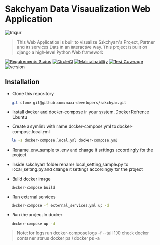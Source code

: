 # Sakchyam Data Visaualization Web Application

![Imgur](https://i.imgur.com/h2ppROy.png) 

> This Web Application is built to 
> visualize Sakchyam's Project, Partner
> and its services Data in an interactive way. 
> This project is built on django a high-level Python Web framework






[![Requirements Status](https://requires.io/github/naxa-developers/sakchyam/requirements.svg?branch=master)](https://requires.io/github/naxa-developers/sakchyam/requirements/?branch=master) [![CircleCI](https://circleci.com/gh/naxa-developers/sakchyam/tree/master.svg?style=svg)](https://circleci.com/gh/naxa-developers/sakchyam/tree/master) [![Maintainability](https://api.codeclimate.com/v1/badges/a89b6658ac3885befb78/maintainability)](https://codeclimate.com/github/naxa-developers/sakchyam/maintainability) [![Test Coverage](https://api.codeclimate.com/v1/badges/a89b6658ac3885befb78/test_coverage)](https://codeclimate.com/github/naxa-developers/sakchyam/test_coverage) ![version](https://img.shields.io/badge/python-v3.6-orange?style=flat&logo=python)



## Installation

- Clone this repository

```sh
   git clone git@github.com:naxa-developers/sakchyam.git
 ```

- Install docker and docker-compose in your system. Docker Refrence Ubuntu

- Create a symlink with name docker-compose.yml to docker-compose.local.yml
```sh
   ln -s docker-compose.local.yml docker-compose.yml
 ```

- Rename .env_sample to .env and change it settings accordingly for the project

- Inside sakchyam folder rename local_setting_sample.py to local_setting.py and change it settings accordingly for the project

- Bulid docker image
```sh
   docker-compose build
 ```

- Run external services
```sh
   docker-compose -f external_services.yml up -d
 ```

- Run the project in docker
```sh
   docker-compose up -d
 ```

>Note:
> for logs run docker-compose logs -f --tail 100
>check docker container status docker ps / docker ps -a
